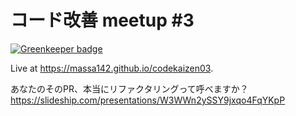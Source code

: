 # コード改善 meetup #3

[![Greenkeeper badge](https://badges.greenkeeper.io/massa142/codekaizen03.svg)](https://greenkeeper.io/)

Live at https://massa142.github.io/codekaizen03.

あなたのそのPR、本当にリファクタリングって呼べますか？ https://slideship.com/presentations/W3WWn2ySSY9jxqo4FqYKpP
